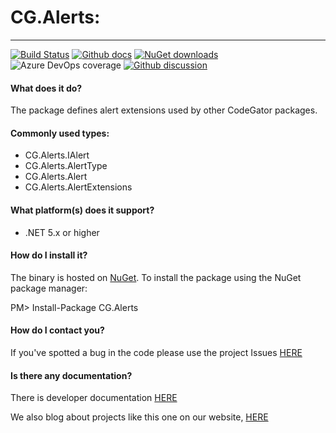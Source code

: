 # CG.Alerts: 
---
[![Build Status](https://dev.azure.com/codegator/CG.Alerts/_apis/build/status/CodeGator.CG.Alerts?branchName=main)](https://dev.azure.com/codegator/CG.Alerts/_build/latest?definitionId=25&branchName=main)
[![Github docs](https://img.shields.io/static/v1?label=Documentation&message=online&color=blue)](https://codegator.github.io/CG.Alerts/index.html)
[![NuGet downloads](https://img.shields.io/nuget/dt/CG.Alerts.svg?style=flat)](https://nuget.org/packages/CG.Alerts)
![Azure DevOps coverage](https://img.shields.io/azure-devops/coverage/codegator/CG.Alerts/25)
[![Github discussion](https://img.shields.io/badge/Discussion-online-blue)](https://github.com/CodeGator/CG.Alerts/discussions)

#### What does it do?
The package defines alert extensions used by other CodeGator packages. 

#### Commonly used types:
* CG.Alerts.IAlert
* CG.Alerts.AlertType
* CG.Alerts.Alert
* CG.Alerts.AlertExtensions

#### What platform(s) does it support?
* .NET 5.x or higher

#### How do I install it?
The binary is hosted on [NuGet](https://www.nuget.org/packages/CG.Alerts/). To install the package using the NuGet package manager:

PM> Install-Package CG.Alerts

#### How do I contact you?
If you've spotted a bug in the code please use the project Issues [HERE](https://github.com/CodeGator/CG.Alerts/issues)

#### Is there any documentation?
There is developer documentation [HERE](https://codegator.github.io/CG.Alerts/)

We also blog about projects like this one on our website, [HERE](http://www.codegator.com)


